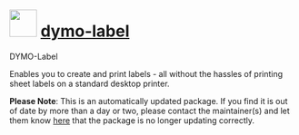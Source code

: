 # <img src="https://cdn.jsdelivr.net/gh/mkevenaar/chocolatey-packages@8775790b1ebc1c983f60998157dbd5ed7cfcf361/icons/dymo-label.png" width="48" height="48"/> [dymo-label](https://community.chocolatey.org/packages/dymo-label)

DYMO-Label

Enables you to create and print labels - all without the hassles of printing sheet labels on a standard desktop printer.

**Please Note**: This is an automatically updated package. If you find it is
out of date by more than a day or two, please contact the maintainer(s) and
let them know [here](https://github.com/mkevenaar/chocolatey-packages/issues) that the package is no longer updating correctly.
